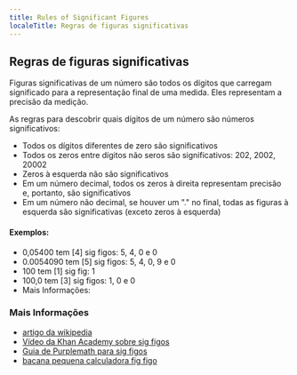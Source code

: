 ```yaml
---
title: Rules of Significant Figures
localeTitle: Regras de figuras significativas
---
```

## Regras de figuras significativas

Figuras significativas de um número são todos os dígitos que carregam significado para a representação final de uma medida. Eles representam a precisão da medição.

As regras para descobrir quais dígitos de um número são números significativos:

*   Todos os dígitos diferentes de zero são significativos
*   Todos os zeros entre dígitos não seros são significativos: 202, 2002, 20002
*   Zeros à esquerda não são significativos
*   Em um número decimal, todos os zeros à direita representam precisão e, portanto, são significativos
*   Em um número não decimal, se houver um "." no final, todas as figuras à esquerda são significativas (exceto zeros à esquerda)

#### Exemplos:

*   0,05400 tem \[4\] sig figos: 5, 4, 0 e 0
*   0.0054090 tem \[5\] sig figos: 5, 4, 0, 9 e 0
*   100 tem \[1\] sig fig: 1
*   100,0 tem \[3\] sig figos: 1, 0 e 0
*   Mais Informações:

### Mais Informações

*   [artigo da wikipedia](https://en.wikipedia.org/wiki/Significant_figures)
*   [Vídeo da Khan Academy sobre sig figos](https://www.khanacademy.org/math/arithmetic-home/arith-review-decimals/arithmetic-significant-figures-tutorial/v/significant-figures)
*   [Guia de Purplemath para sig figos](https://www.purplemath.com/modules/rounding2.htm)
*   [bacana pequena calculadora fig figo](https://www.omnicalculator.com/math/sig-fig)